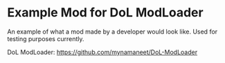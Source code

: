 # Example Mod for DoL ModLoader
An example of what a mod made by a developer would look like. Used for testing purposes currently.

DoL ModLoader: https://github.com/mynamaneet/DoL-ModLoader
